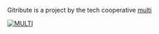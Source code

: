 <p class="has-text-centered mt-5 mb-0 is-size-7 has-text-grey is-italic">
  Gitribute is a project by the tech cooperative
  <a href="https://multi.coop" target="_blank">
    multi
  </a>
</p>

<div class="columns is-multiline is-vcentered is-centered mt-0 mb-6">
  <div class="column is-2 has-text-centered my-0">
    <a class=""
      href="https://multi.coop"
      target="_blank">
      <img
        style="max-height: 45px; width: auto;"
        src="https://raw.githubusercontent.com/multi-coop/gitribute-documentation-content/main/images/logos/logo-multi-003.png"
        alt="MULTI"
      />
    </a>
  </div>
</div>
